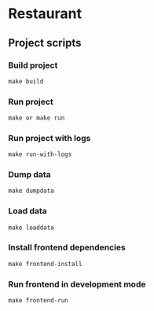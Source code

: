 # Restaurant
## Project scripts
### Build project
```makefile
make build
```
### Run project
```makefile
make or make run
```
### Run project with logs
```makefile
make run-with-logs
```
### Dump data
```makefile
make dumpdata
```
### Load data
```makefile
make loaddata
```
### Install frontend dependencies
```makefile
make frontend-install
```
### Run frontend in development mode
```makefile
make frontend-run
```